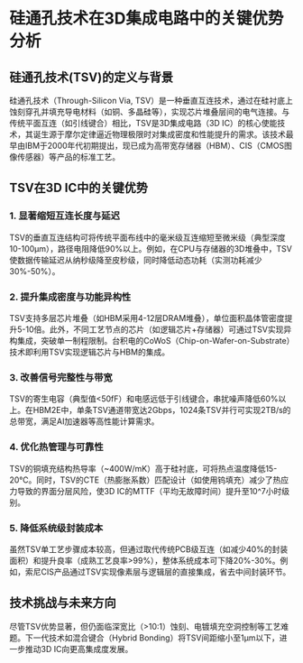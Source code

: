# 硅通孔技术在3D集成电路中的关键优势分析  

## 硅通孔技术(TSV)的定义与背景  
硅通孔技术（Through-Silicon Via, TSV）是一种垂直互连技术，通过在硅衬底上蚀刻穿孔并填充导电材料（如铜、多晶硅等），实现芯片堆叠层间的电气连接。与传统平面互连（如引线键合）相比，TSV是3D集成电路（3D IC）的核心使能技术，其诞生源于摩尔定律逼近物理极限时对集成密度和性能提升的需求。该技术最早由IBM于2000年代初期提出，现已成为高带宽存储器（HBM）、CIS（CMOS图像传感器）等产品的标准工艺。  

## TSV在3D IC中的关键优势  

### 1. 显著缩短互连长度与延迟  
TSV的垂直互连结构可将传统平面布线中的毫米级互连缩短至微米级（典型深度10-100μm），路径电阻降低90%以上。例如，在CPU与存储器的3D堆叠中，TSV使数据传输延迟从纳秒级降至皮秒级，同时降低动态功耗（实测功耗减少30%-50%）。  

### 2. 提升集成密度与功能异构性  
TSV支持多层芯片堆叠（如HBM采用4-12层DRAM堆叠），单位面积晶体管密度提升5-10倍。此外，不同工艺节点的芯片（如逻辑芯片+存储器）可通过TSV实现异构集成，突破单一制程限制。台积电的CoWoS（Chip-on-Wafer-on-Substrate）技术即利用TSV实现逻辑芯片与HBM的集成。  

### 3. 改善信号完整性与带宽  
TSV的寄生电容（典型值<50fF）和电感远低于引线键合，串扰噪声降低60%以上。在HBM2E中，单条TSV通道带宽达2Gbps，1024条TSV并行可实现2TB/s的总带宽，满足AI加速器等高性能计算需求。  

### 4. 优化热管理与可靠性  
TSV的铜填充结构热导率（~400W/mK）高于硅衬底，可将热点温度降低15-20℃。同时，TSV的CTE（热膨胀系数）匹配设计（如使用钨填充）减少了热应力导致的界面分层风险，使3D IC的MTTF（平均无故障时间）提升至10^7小时级别。  

### 5. 降低系统级封装成本  
虽然TSV单工艺步骤成本较高，但通过取代传统PCB级互连（如减少40%的封装面积）和提升良率（成熟工艺良率>99%），整体系统成本可下降20%-30%。例如，索尼CIS产品通过TSV实现像素层与逻辑层的直接集成，省去中间封装环节。  

## 技术挑战与未来方向  
尽管TSV优势显著，但仍面临深宽比（>10:1）蚀刻、电镀填充空洞控制等工艺难题。下一代技术如混合键合（Hybrid Bonding）将TSV间距缩小至1μm以下，进一步推动3D IC向更高集成度发展。